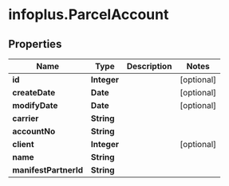 # infoplus.ParcelAccount

## Properties
Name | Type | Description | Notes
------------ | ------------- | ------------- | -------------
**id** | **Integer** |  | [optional] 
**createDate** | **Date** |  | [optional] 
**modifyDate** | **Date** |  | [optional] 
**carrier** | **String** |  | 
**accountNo** | **String** |  | 
**client** | **Integer** |  | [optional] 
**name** | **String** |  | 
**manifestPartnerId** | **String** |  | 


